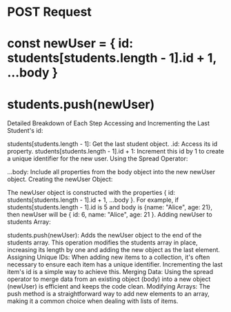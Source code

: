# POST Request
# const newUser = { id: students[students.length - 1].id + 1, ...body }
# students.push(newUser)


Detailed Breakdown of Each Step
Accessing and Incrementing the Last Student's id:

students[students.length - 1]: Get the last student object.
.id: Access its id property.
students[students.length - 1].id + 1: Increment this id by 1 to create a unique identifier for the new user.
Using the Spread Operator:

...body: Include all properties from the body object into the new newUser object.
Creating the newUser Object:

The newUser object is constructed with the properties { id: students[students.length - 1].id + 1, ...body }.
For example, if students[students.length - 1].id is 5 and body is {name: "Alice", age: 21}, then newUser will be { id: 6, name: "Alice", age: 21 }.
Adding newUser to students Array:

students.push(newUser): Adds the newUser object to the end of the students array.
This operation modifies the students array in place, increasing its length by one and adding the new object as the last element.
<When and Why to Use This Pattern>
Assigning Unique IDs: When adding new items to a collection, it's often necessary to ensure each item has a unique identifier. Incrementing the last item's id is a simple way to achieve this.
Merging Data: Using the spread operator to merge data from an existing object (body) into a new object (newUser) is efficient and keeps the code clean.
Modifying Arrays: The push method is a straightforward way to add new elements to an array, making it a common choice when dealing with lists of items.